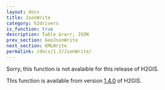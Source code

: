 ```yaml
---
layout: docs
title: JsonWrite
category: h2drivers
is_function: true
description: Table &rarr; JSON
prev_section: GeoJsonWrite
next_section: KMLWrite
permalink: /docs/1.2/JsonWrite/
---
```


Sorry, this function is not avalaible for this release of H2GIS. 

This function is available from version [1.4.0](../../1.4.0/JsonWrite) of H2GIS.
